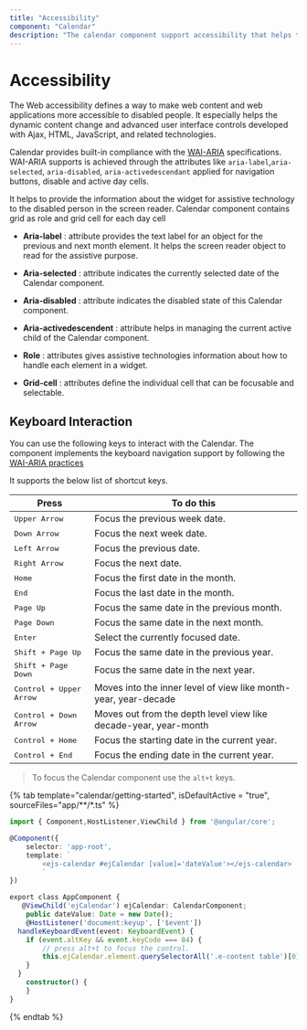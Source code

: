 ```yaml
---
title: "Accessibility"
component: "Calendar"
description: "The calendar component support accessibility that helps to access all the features through the keyboard, on-screen readers, or other assertive technology devices."
---
```


# Accessibility

The Web accessibility defines a way to make web content and web applications
more accessible to disabled people. It especially helps the dynamic content change
and advanced user interface controls developed with Ajax, HTML, JavaScript, and related technologies.

Calendar provides built-in compliance with the
[WAI-ARIA](http://www.w3.org/WAI/PF/aria-practices) specifications. WAI-ARIA
supports is achieved through the attributes
like `aria-label`,`aria-selected`, `aria-disabled`, `aria-activedescendant`
applied for navigation buttons,
disable and active day cells.

It helps to provide the information about the widget
for assistive technology to the disabled person in the
screen reader. Calendar component contains
grid as role and grid cell for each day cell

* **Aria-label** : attribute provides the text label for an object
for the previous and next month element. It helps the screen reader object to read for the assistive purpose.

* **Aria-selected** : attribute indicates the currently selected date of the Calendar component.

* **Aria-disabled** : attribute indicates the disabled state of this Calendar component.

* **Aria-activedescendent** : attribute helps in managing the current active child of the Calendar component.

* **Role** : attributes gives assistive technologies information about how to handle each element in a widget.

* **Grid-cell** : attributes define the individual cell that can be focusable and selectable.

## Keyboard Interaction

You can use the following keys to interact with the Calendar.
The component implements the keyboard navigation support by following the
   [WAI-ARIA practices](http://www.w3.org/WAI/PF/aria-practices)

It supports the below list of shortcut keys.

| **Press** | **To do this** |
| --- | --- |
| <kbd>Upper Arrow</kbd>  | Focus the previous week date. |
| <kbd>Down Arrow</kbd>  | Focus the next week date. |
| <kbd>Left Arrow</kbd>  | Focus the previous date. |
| <kbd>Right Arrow</kbd>  | Focus the next date. |
| <kbd>Home</kbd>  | Focus the first date in the month. |
| <kbd>End</kbd>  | Focus the last date in the month. |
| <kbd>Page Up</kbd>  | Focus the same date in the previous month. |
| <kbd>Page Down</kbd>  | Focus the same date in the next month. |
| <kbd>Enter</kbd>  | Select the currently focused date. |
| <kbd>Shift + Page Up</kbd>  | Focus the same date in the previous year. |
| <kbd>Shift + Page Down</kbd>  | Focus the same date in the next year. |
| <kbd>Control + Upper Arrow</kbd>  | Moves into the inner level of view like month-year, year-decade |
| <kbd>Control + Down Arrow</kbd>  | Moves out from the depth level view like decade-year, year-month |
| <kbd>Control + Home</kbd>  | Focus the starting date in the current year. |
| <kbd>Control + End</kbd>  | Focus the ending date in the current year. |

> To focus the Calendar component use the `alt+t` keys.

{% tab template="calendar/getting-started", isDefaultActive = "true", sourceFiles="app/**/*.ts" %}

```typescript
import { Component,HostListener,ViewChild } from '@angular/core';

@Component({
    selector: 'app-root',
    template: `
        <ejs-calendar #ejCalendar [value]='dateValue'></ejs-calendar>
        `
})

export class AppComponent {
   @ViewChild('ejCalendar') ejCalendar: CalendarComponent;
    public dateValue: Date = new Date();
    @HostListener('document:keyup', ['$event'])
  handleKeyboardEvent(event: KeyboardEvent) {
    if (event.altKey && event.keyCode === 84) {
        // press alt+t to focus the control.
        this.ejCalendar.element.querySelectorAll('.e-content table')[0].focus();
    }
  }
    constructor() {
    }
}
```

{% endtab %}